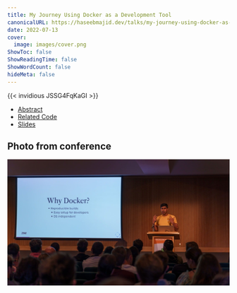 ```yaml
---
title: My Journey Using Docker as a Development Tool
canonicalURL: https://haseebmajid.dev/talks/my-journey-using-docker-as-a-developer-tool/
date: 2022-07-13
cover:
  image: images/cover.png
ShowToc: false
ShowReadingTime: false
ShowWordCount: false
hideMeta: false
---
```


{{< invidious JSSG4FqKaGI >}}

- [Abstract](https://ep2022.europython.eu/session/my-journey-using-docker-as-a-development-tool)
- [Related Code](https://gitlab.com/hmajid2301/talks/-/tree/main/docker-as-a-dev-tool)
- [Slides](http://haseebmajid.dev/talks/my-journey-using-docker-as-a-developer-tool/slides)

## Photo from conference

![Docker Talk](images/docker_talk.jpg)
 
